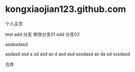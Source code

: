 # kongxiaojian123.github.com
个人主页

test add 分支
修改分支01
add 分支02



asdasdasd

asdasd
asd
a
sd
asd
as
d
asd
asd
assdasd
as
da
sd
sssdasd

合并



